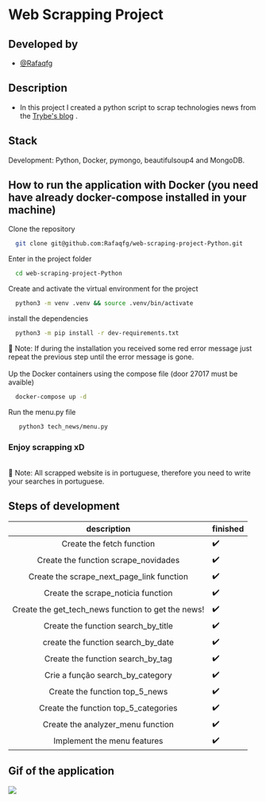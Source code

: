# Web Scrapping Project

## Developed by
- [@Rafaqfg](https://www.linkedin.com/in/rafaelqfg/)
## Description
- In this project I created a python script to scrap technologies news from the [Trybe's blog](https://blog.betrybe.com/) .

## Stack
Development: Python, Docker, pymongo, beautifulsoup4 and MongoDB. <br>
## How to run the application with Docker (you need have already docker-compose installed in your machine)<br>
Clone the repository
```bash
  git clone git@github.com:Rafaqfg/web-scraping-project-Python.git
```
Enter in the project folder
```bash
  cd web-scraping-project-Python
```
Create and activate the virtual environment for the project
```bash
  python3 -m venv .venv && source .venv/bin/activate
```
install the dependencies
```bash
  python3 -m pip install -r dev-requirements.txt
```
📌 Note: If during the installation you received some red error message just repeat the previous step until the error message is gone.<br>
<br>
Up the Docker containers using the compose file (door 27017 must be avaible)
```bash
  docker-compose up -d
```
Run the menu.py file
```bash
   python3 tech_news/menu.py
```
### Enjoy scrapping xD
<br>
📌 Note: All scrapped website is in portuguese, therefore you need to write your searches in portuguese.

##

## Steps of development
| description | finished |
| :--------------------------: | :----- |
| Create the fetch function  | :heavy_check_mark:
| Create the function scrape_novidades | :heavy_check_mark:
| Create the scrape_next_page_link function	| :heavy_check_mark:
| Create the scrape_noticia function | :heavy_check_mark:
| Create the get_tech_news function to get the news! | :heavy_check_mark:
| Create the function search_by_title | :heavy_check_mark:
| create the function search_by_date | :heavy_check_mark:
| Create the function search_by_tag	| :heavy_check_mark:
| Crie a função search_by_category | :heavy_check_mark:
| Create the function top_5_news | :heavy_check_mark:
| Create the function top_5_categories | :heavy_check_mark:
| Create the analyzer_menu function	| :heavy_check_mark:
| Implement the menu features | :heavy_check_mark:

## Gif of the application
![](https://github.com/Rafaqfg/data-scraping-project-Python/blob/main/data_scrapping.gif)
